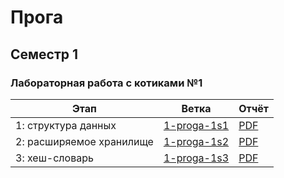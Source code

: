 # Прога

## Семестр 1

### Лабораторная работа с котиками №1

Этап | Ветка                                                                            | Отчёт
-----|----------------------------------------------------------------------------------|------
1: структура данных| [1-proga-1s1](https://github.com/LandgrafHomyak/new-itmo-labs/tree/1-proga-1s1)  | [PDF](https://github.com/LandgrafHomyak/new-itmo-labs/blob/1-proga-1s1/doc/doc.pdf)
2: расширяемое хранилище | [1-proga-1s2](https://github.com/LandgrafHomyak/new-itmo-labs/tree/1-proga-1s2)  | [PDF](https://github.com/LandgrafHomyak/new-itmo-labs/blob/1-proga-1s2/doc/doc.pdf)
3: хеш-словарь | [1-proga-1s3](https://github.com/LandgrafHomyak/new-itmo-labs/tree/1-proga-1s3) | [PDF](https://github.com/LandgrafHomyak/new-itmo-labs/blob/1-proga-1s3/doc/doc.pdf)